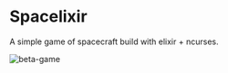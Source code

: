 # Spacelixir
A simple game of spacecraft build with elixir + ncurses.

![beta-game](https://media.giphy.com/media/pslhKvLIcf73mnHqJV/giphy.gif)
